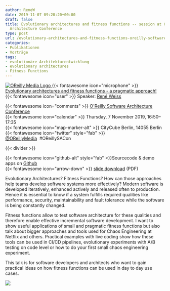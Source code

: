 ```yaml
---
author: ReneW
date: 2019-11-07 09:20:20+00:00
draft: false
title: Evolutionary architectures and fitness functions -- session at O'Reilly Software
  Architecture Conference
type: post
url: /evolutionary-architectures-and-fitness-functions-oreilly-software-architecture-conference/
categories:
- Publikationen
- Vorträge
tags:
- evolutionäre Architekturentwicklung
- evolutionary architectures
- Fitness Functions
---
```


[![OReilly Media Logo](https://www.embarc.de/wp-content/uploads/2019/10/OReilly_Media_logo_trs-300x240.png)
](https://conferences.oreilly.com/software-architecture/sa-eu){{< fontawesome icon="microphone" >}} [Evolutionary architectures and fitness functions - a pragmatic approach!](https://conferences.oreilly.com/software-architecture/sa-eu/public/schedule/detail/78740)  
{{< fontawesome icon="user" >}} Speaker: [René Weiss](https://www.embarc.de/rene-weiss/)




{{< fontawesome icon="comments" >}} [O'Reilly Software Architecture Conference](https://conferences.oreilly.com/software-architecture/sa-eu)  
{{< fontawesome icon="calendar" >}} Thursday, 7 November 2019, 16:50–17:35  
{{< fontawesome icon="map-marker-alt" >}} CityCube Berlin, 14055 Berlin  
{{< fontawesome icon="twitter" style="fab" >}} [@OReillyMedia](https://twitter.com/oreillymedia)  #OReillySACon




{{< divider >}}




{{< fontawesome icon="github-alt" style="fab" >}}Sourcecode & demo apps on [Github](https://github.com/embarced/SoftwareArchitectureConference2019)  
{{< fontawesome icon="arrow-down" >}} [slide download](https://www.embarc.de/wp-content/uploads/2019/11/RWeiss_OReilly_201911_PragmaticFitnessFunctions_final-optimiert.pdf) (PDF)











Evolutionary Architectures? Fitness Functions? How can those approaches help teams develop software systems more effectively? Modern software is developed iteratively, enhanced actively and released often to production. Hence it is essential to know if a system fulfills required qualities like performance, security, maintainability and fault tolerance while the software is being constantly changed.




Fitness functions allow to test software architecture for these qualities and therefore enable effective incremental software development. I want to show useful applications of small and pragmatic fitness functions but also talk about bigger approaches and tools used for Chaos Engineering at Netflix and others. Practical examples with live coding show how these tools can be used in CI/CD pipelines, evolutionary experiments with A/B testing on code level or how to do your first small chaos engineering experiment.




This talk is for software developers and architects who want to gain practical ideas on how fitness functions can be used in day to day use cases.




[![](https://www.embarc.de/wp-content/uploads/2019/11/OReilly_FitnessFuctions_RWeiss_Berlin2019_slides.png)
](https://www.embarc.de/wp-content/uploads/2019/11/RWeiss_OReilly_201911_PragmaticFitnessFunctions_final-optimiert.pdf)










